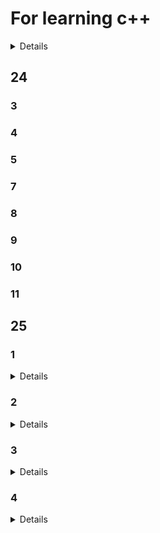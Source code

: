 # For learning c++
<details>

  -[25](#25)
  -[24](#24)

</details>

## 24

### 3
### 4
### 5
### 7
### 8
### 9
### 10
### 11

## 25

### 1
<details>

    1.
    2.
</details>

### 2
<details>

	2.
	2(2.
	3.
	3(2.
	3(3.
	3(4.
	3(5.
	3(6.
	4.
	4(2.
	4(3.
	4(4.
	5.
	5(2.
	5(3.
	5(4.
	5(5.
 	6.
  	6(1.
  	6(2.
  	7.
  	7(2.
  	8.
  	8(2.
  
</details>

### 3
<details>

```
1.完美转发
1(2.可变参数
1(3.时间操作
2.系统时间
2(2.计时器
2(3.创建线程
13.线程回收-join()
14.线程回收-detach()
14(2.线程-this_thread::get_id()
15.线程
18.线程swap
18(2. 线程移动构造
18(3. 线程call_once
18(4. 线程native_handle
20.线程安全
21.线程安全 volatile关键字
23.互斥锁
23(2.递归互斥锁 防止死锁
23(3.lock_guard
24.条件变量 生成消费者模型
24(2.条件变量 生成消费者模型 互斥锁
24(3.条件变量 生成消费者模型 带超时机制的互斥锁
24(4.原子类型
24(5.原子类型 标准操作
26原子类型 标准操作
26(2.可调用对象
26(3.仿函数的调用
26(4.类的成员函数的调用
```

</details>

### 4
<details>

	1.function对象调用可调用对象
	1(2.bind 绑定器
	1(3.绑定六种可调用对象
 

</details>
